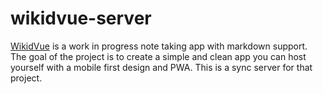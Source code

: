 # wikidvue-server

[WikidVue](https://github.com/rthomasv3/wikidvue) is a work in progress note taking app with markdown support. The goal of the project is to create a simple and clean app you can host yourself with a mobile first design and PWA. This is a sync server for that project.
